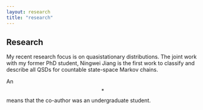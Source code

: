 ```yaml
---
layout: research
title: "research"
---
```

## Research ##
My recent research focus is on quasistationary distributions. The joint work with my former PhD student, Ningwei Jiang is the first work to classify and describe all QSDs for countable state-space Markov chains. 

An $$*$$ means that the co-author was an undergraduate student. 








